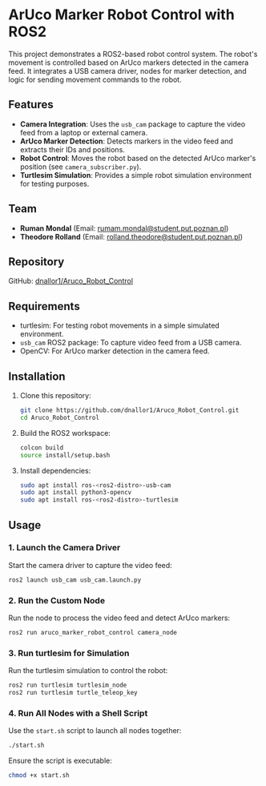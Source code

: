 # ArUco Marker Robot Control with ROS2

This project demonstrates a ROS2-based robot control system. The robot's movement is controlled based on ArUco markers detected in the camera feed. It integrates a USB camera driver, nodes for marker detection, and logic for sending movement commands to the robot.

## Features

- **Camera Integration**: Uses the `usb_cam` package to capture the video feed from a laptop or external camera.
- **ArUco Marker Detection**: Detects markers in the video feed and extracts their IDs and positions.
- **Robot Control**: Moves the robot based on the detected ArUco marker's position (see `camera_subscriber.py`).
- **Turtlesim Simulation**: Provides a simple robot simulation environment for testing purposes.

## Team

- **Ruman Mondal** (Email: rumam.mondal@student.put.poznan.pl)
- **Theodore Rolland** (Email: rolland.theodore@student.put.poznan.pl)

## Repository

GitHub: [dnallor1/Aruco_Robot_Control](https://github.com/dnallor1/Aruco_Robot_Control)

## Requirements

- turtlesim: For testing robot movements in a simple simulated environment.
- `usb_cam` ROS2 package: To capture video feed from a USB camera.
- OpenCV: For ArUco marker detection in the camera feed.

## Installation

1. Clone this repository:
   ```bash
   git clone https://github.com/dnallor1/Aruco_Robot_Control.git
   cd Aruco_Robot_Control
   ```

2. Build the ROS2 workspace:
   ```bash
   colcon build
   source install/setup.bash
   ```

3. Install dependencies:
   ```bash
   sudo apt install ros-<ros2-distro>-usb-cam
   sudo apt install python3-opencv
   sudo apt install ros-<ros2-distro>-turtlesim
   ```

## Usage

### 1. Launch the Camera Driver
Start the camera driver to capture the video feed:
```bash
ros2 launch usb_cam usb_cam.launch.py
```

### 2. Run the Custom Node
Run the node to process the video feed and detect ArUco markers:
```bash
ros2 run aruco_marker_robot_control camera_node
```

### 3. Run turtlesim for Simulation
Run the turtlesim simulation to control the robot:
```bash
ros2 run turtlesim turtlesim_node
ros2 run turtlesim turtle_teleop_key
```

### 4. Run All Nodes with a Shell Script
Use the `start.sh` script to launch all nodes together:
```bash
./start.sh
```
Ensure the script is executable:
```bash
chmod +x start.sh
```
